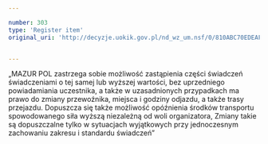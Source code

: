 ```yaml
---

number: 303
type: 'Register item'
original_uri: 'http://decyzje.uokik.gov.pl/nd_wz_um.nsf/0/810ABC70EDEAF09BC12572DD003294DB?OpenDocument'


---
```


„MAZUR POL zastrzega sobie możliwość zastąpienia części świadczeń świadczeniami o tej samej lub wyższej wartości, bez uprzedniego powiadamiania uczestnika, a także w uzasadnionych przypadkach ma prawo do zmiany przewoźnika, miejsca i godziny odjazdu, a także trasy przejazdu. Dopuszcza się także możliwość opóźnienia środków transportu spowodowanego siła wyższą niezależną od woli organizatora, Zmiany takie są dopuszczalne tylko w sytuacjach wyjątkowych przy jednoczesnym zachowaniu zakresu i standardu świadczeń”
